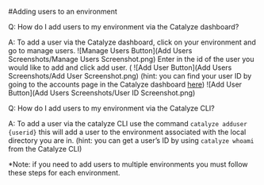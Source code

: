 #Adding users to an environment

Q: How do I add users to my environment via the Catalyze dashboard?

A: To add a user via the Catalyze dashboard, click on your environment and go to manage users. 
![Manage Users Button](Add Users Screenshots/Manage Users Screenshot.png)
Enter in the id of the user you would like to add and click add user. (
![Add User Button](Add Users Screenshots/Add User Screenshot.png)
(hint: you can find your user ID by going to the accounts page in the Catalyze dashboard [here](https://dashboard.catalyze.io/account))
![Add User Button](Add Users Screenshots/User ID Screenshot.png)


Q: How do I add users to my environment via the Catalyze CLI?

A: To add a user via the catalyze CLI use the command `catalyze adduser {userid}` this will add a user to the environment associated with the local directory you are in. (hint: you can get a user’s ID by using `catalyze whoami` from the Catalyze CLI)

*Note: if you need to add users to multiple environments you must follow these steps for each environment.